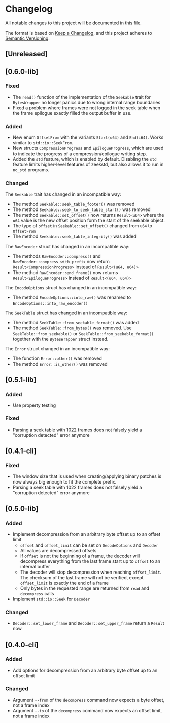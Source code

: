 # Changelog

All notable changes to this project will be documented in this file.

The format is based on [Keep a Changelog](https://keepachangelog.com/en/1.1.0/), and this project
adheres to [Semantic Versioning](https://semver.org/spec/v2.0.0.html).

## [Unreleased]

## [0.6.0-lib]

### Fixed

- The `read()` function of the implementation of the `Seekable` trait for `BytesWrapper` no longer
  panics due to wrong internal range boundaries
- Fixed a problem where frames were not logged in the seek table when the frame epilogue exactly
  filled the output buffer in use.

### Added

- New enum `OffsetFrom` with the variants `Start(u64)` and `End(i64)`. Works similar to
  `std::io::SeekFrom`.
- New structs `CompressionProgress` and `EpilogueProgress`, which are used to indicate the progress
  of a compression/epilogue writing step.
- Added the `std` feature, which is enabled by default. Disabling the `std` feature limits
  higher-level features of zeekstd, but also allows it to run in `no_std` programs.

### Changed

The `Seekable` trait has changed in an incompatible way:

- The method `Seekable::seek_table_footer()` was removed
- The method `Seekable::seek_to_seek_table_start()` was removed
- The method `Seekable::set_offset()` now returns `Result<u64>` where the `u64` value is the new
  offset position form the start of the seekable object.
- The type of `offset` in `Seekable::set_offset()` changed from `u64` to `OffsetFrom`
- The method `Seekable::seek_table_integrity()` was added

The `RawEncoder` struct has changed in an incompatible way:

- The methods `RawEncoder::compress()` and `RawEncoder::compress_with_prefix` now return
  `Result<CompressionProgress>` instead of `Result<(u64, u64)>`
- The method `RawEncoder::end_frame()` now returns `Result<EpilogueProgress>` instead of
  `Result<(u64, u64)>`

The `EncodeOptions` struct has changed in an incompatible way:

- The method `EncodeOptions::into_raw()` was renamed to `EncodeOptions::into_raw_encoder()`

The `SeekTable` struct has changed in an incompatible way:

- The method `SeekTable::from_seekable_format()` was added
- The method `SeekTable::from_bytes()` was removed. Use `SeekTable::from_seekable()` or
  `SeekTable::from_seekable_format()` together with the `BytesWrapper` struct instead.

The `Error` struct changed in an incompatible way:

- The function `Error::other()` was removed
- The method `Error::is_other()` was removed

## [0.5.1-lib]

### Added

- Use property testing

### Fixed

- Parsing a seek table with 1022 frames does not falsely yield a "corruption detected" error anymore

## [0.4.1-cli]

### Fixed

- The window size that is used when creating/applying binary patches is now always big enough to fit
  the complete prefix.
- Parsing a seek table with 1022 frames does not falsely yield a "corruption detected" error anymore

## [0.5.0-lib]

### Added

- Implement decompression from an arbitrary byte offset up to an offset limit
  - `offset` and `offset_limit` can be set on `DecodeOptions` and `Decoder`
  - All values are decompressed offsets
  - If `offset` is not the beginning of a frame, the decoder will decompress everything from the
    last frame start up to `offset` to an internal buffer
  - The decoder will stop decompression when reaching `offset_limit`. The checksum of the last frame
    will not be verified, except `offset_limit` is exactly the end of a frame
  - Only bytes in the requested range are returned from `read` and `decompress` calls
- Implement `std::io::Seek` for `Decoder`

### Changed

- `Decoder::set_lower_frame` and `Decoder::set_upper_frame` return a `Result` now

## [0.4.0-cli]

### Added

- Add options for decompression from an arbitrary byte offset up to an offset limit

### Changed

- Argument `--from` of the `decompress` command now expects a byte offset, not a frame index
- Argument `--to` of the `decompress` command now expects an offset limit, not a frame index
